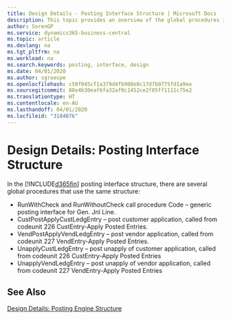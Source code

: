 ```yaml
---
title: Design Details - Posting Interface Structure | Microsoft Docs
description: This topic provides an overview of the global procedures in the posting interface structure.
author: SorenGP
ms.service: dynamics365-business-central
ms.topic: article
ms.devlang: na
ms.tgt_pltfrm: na
ms.workload: na
ms.search.keywords: posting, interface, design
ms.date: 04/01/2020
ms.author: sgroespe
ms.openlocfilehash: c50f045cf1a379d4fb908e0c17d7b9775fd1a9ee
ms.sourcegitcommit: 88e4b30eaf6fa32af0c1452ce2f85ff1111c75e2
ms.translationtype: HT
ms.contentlocale: en-AU
ms.lasthandoff: 04/01/2020
ms.locfileid: "3184876"
---
```

# <a name="design-details-posting-interface-structure"></a>Design Details: Posting Interface Structure
In the [!INCLUDE[d365fin](includes/d365fin_md.md)] posting interface structure, there are several global procedures that use the same structure:  
  
* RunWithCheck and RunWithoutCheck call procedure Code – generic posting interface for Gen. Jnl Line.  
* CustPostApplyCustLedgEntry – post customer application, called from codeunit 226 CustEntry-Apply Posted Entries.  
* VendPostApplyVendLedgEntry – post vendor application, called from codeunit 227 VendEntry-Apply Posted Entries.  
* UnapplyCustLedgEntry – post unapply of customer application, called from codeunit 226 CustEntry-Apply Posted Entries  
* UnapplyVendLedgEntry – post unapply of vendor application, called from codeunit 227 VendEntry-Apply Posted Entries  
  
## <a name="see-also"></a>See Also  
[Design Details: Posting Engine Structure](design-details-posting-engine-structure.md)